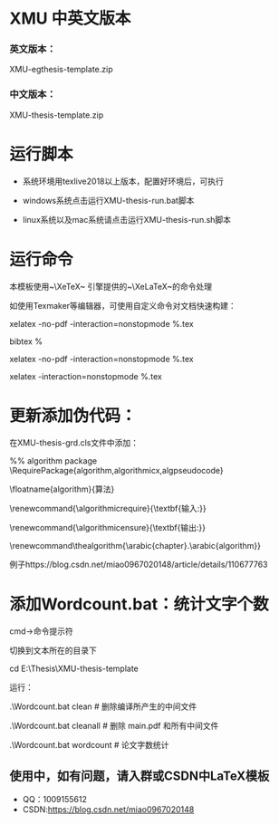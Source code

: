 # XMU  中英文版本

### 英文版本：

XMU-egthesis-template.zip

### 中文版本：
XMU-thesis-template.zip

# 运行脚本

- 系统环境用texlive2018以上版本，配置好环境后，可执行
- windows系统点击运行XMU-thesis-run.bat脚本

- linux系统以及mac系统请点击运行XMU-thesis-run.sh脚本



# 运行命令

本模板使用~\XeTeX~ 引擎提供的~\XeLaTeX~的命令处理

如使用Texmaker等编辑器，可使用自定义命令对文档快速构建：

xelatex -no-pdf -interaction=nonstopmode %.tex 

bibtex %

xelatex -no-pdf -interaction=nonstopmode %.tex 

xelatex -interaction=nonstopmode %.tex




# 更新添加伪代码：
在XMU-thesis-grd.cls文件中添加：

%% algorithm package
\RequirePackage{algorithm,algorithmicx,algpseudocode}

\floatname{algorithm}{算法}

\renewcommand{\algorithmicrequire}{\textbf{输入:}}

\renewcommand{\algorithmicensure}{\textbf{输出:}}

\renewcommand\thealgorithm{\arabic{chapter}.\arabic{algorithm}}

例子https://blog.csdn.net/miao0967020148/article/details/110677763

# 添加Wordcount.bat：统计文字个数
cmd->命令提示符

切换到文本所在的目录下

cd E:\Thesis\XMU-thesis-template

运行：

.\Wordcount.bat clean           # 删除编译所产生的中间文件

.\Wordcount.bat cleanall        # 删除 main.pdf 和所有中间文件

.\Wordcount.bat wordcount       # 论文字数统计


## 使用中，如有问题，请入群或CSDN中LaTeX模板

  - QQ：1009155612
  - CSDN:https://blog.csdn.net/miao0967020148 
